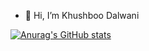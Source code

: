 - 👋 Hi, I’m Khushboo Dalwani

[![Anurag's GitHub stats](https://github-readme-stats.vercel.app/api?username=Khushboo1008)](https://github.com/anuraghazra/github-readme-stats)

